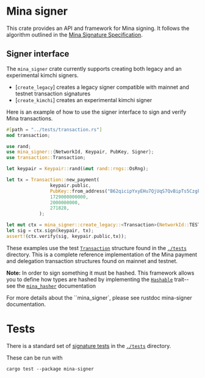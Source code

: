 # Mina signer

This crate provides an API and framework for Mina signing.  It follows the algorithm outlined in the [Mina Signature Specification](https://github.com/MinaProtocol/mina/blob/master/docs/specs/signatures/description.md).

## Signer interface

The `mina_signer` crate currently supports creating both legacy and an experimental kimchi signers.

* [`create_legacy`] creates a legacy signer compatible with mainnet and testnet transaction signatures
* [`create_kimchi`] creates an experimental kimchi signer

Here is an example of how to use the signer interface to sign and verify Mina transactions.

```rust
#[path = "../tests/transaction.rs"]
mod transaction;

use rand;
use mina_signer::{NetworkId, Keypair, PubKey, Signer};
use transaction::Transaction;

let keypair = Keypair::rand(&mut rand::rngs::OsRng);

let tx = Transaction::new_payment(
                keypair.public,
                PubKey::from_address("B62qicipYxyEHu7QjUqS7QvBipTs5CzgkYZZZkPoKVYBu6tnDUcE9Zt").expect("invalid receiver address"),
                1729000000000,
                2000000000,
                271828,
            );

let mut ctx = mina_signer::create_legacy::<Transaction>(NetworkId::TESTNET);
let sig = ctx.sign(keypair, tx);
assert!(ctx.verify(sig, keypair.public,tx));
```

These examples use the test [`Transaction`](https://github.com/o1-labs/proof-systems/tree/master/signer/tests/transaction.rs) structure found in the [`./tests`](https://github.com/o1-labs/proof-systems/tree/master/signer/tests) directory.  This is a complete reference implementation of the Mina payment and delegation transaction structures found on mainnet and testnet.

**Note:** In order to sign something it must be hashed.  This framework allows you to define how types are hashed by implementing the [`Hashable`](mina_hasher::Hashable) trait-- see the [`mina_hasher`](mina_hasher) documentation

For more details about the ``mina_signer`, please see rustdoc mina-signer documentation.

# Tests

There is a standard set of [signature tests](https://github.com/o1-labs/proof-systems/tree/master/signer/tests/signer.rs) in the [`./tests`](https://github.com/o1-labs/proof-systems/tree/master/signer/tests) directory.

These can be run with

`cargo test --package mina-signer`
